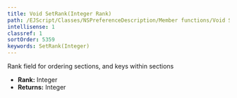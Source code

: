 ```yaml
---
title: Void SetRank(Integer Rank)
path: /EJScript/Classes/NSPreferenceDescription/Member functions/Void SetRank(Integer p_0)
intellisense: 1
classref: 1
sortOrder: 5359
keywords: SetRank(Integer)
---
```



Rank field for ordering sections, and keys within sections



* **Rank:** Integer
* **Returns:** Integer


